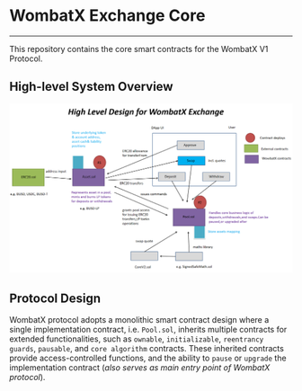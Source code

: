 # WombatX Exchange Core

---

This repository contains the core smart contracts for the WombatX V1
Protocol.

## High-level System Overview

!["WombatX High-level System Design"](/diagrams/high-level-design.png "High-level System Design")

## Protocol Design

WombatX protocol adopts a monolithic smart contract design where a single implementation contract, i.e. `Pool.sol`, inherits multiple contracts for extended functionalities, such as `ownable`, `initializable`, `reentrancy guards`, `pausable`, and `core algorithm` contracts. These inherited contracts provide access-controlled functions, and the ability to `pause` or `upgrade` the implementation contract (_also serves as main entry point of WombatX protocol_).
